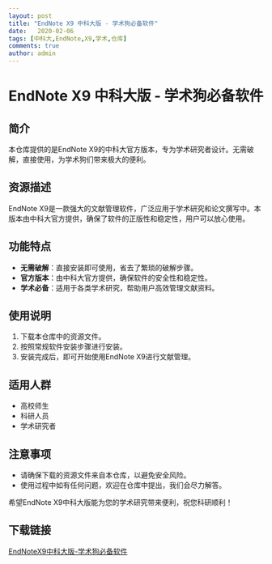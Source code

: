 ```yaml
---
layout: post
title: "EndNote X9 中科大版 - 学术狗必备软件"
date:   2020-02-06
tags: [中科大,EndNote,X9,学术,仓库]
comments: true
author: admin
---
```

# EndNote X9 中科大版 - 学术狗必备软件

## 简介

本仓库提供的是EndNote X9的中科大官方版本，专为学术研究者设计。无需破解，直接使用，为学术狗们带来极大的便利。

## 资源描述

EndNote X9是一款强大的文献管理软件，广泛应用于学术研究和论文撰写中。本版本由中科大官方提供，确保了软件的正版性和稳定性，用户可以放心使用。

## 功能特点

- **无需破解**：直接安装即可使用，省去了繁琐的破解步骤。
- **官方版本**：由中科大官方提供，确保软件的安全性和稳定性。
- **学术必备**：适用于各类学术研究，帮助用户高效管理文献资料。

## 使用说明

1. 下载本仓库中的资源文件。
2. 按照常规软件安装步骤进行安装。
3. 安装完成后，即可开始使用EndNote X9进行文献管理。

## 适用人群

- 高校师生
- 科研人员
- 学术研究者

## 注意事项

- 请确保下载的资源文件来自本仓库，以避免安全风险。
- 使用过程中如有任何问题，欢迎在仓库中提出，我们会尽力解答。

希望EndNote X9中科大版能为您的学术研究带来便利，祝您科研顺利！

## 下载链接

[EndNoteX9中科大版-学术狗必备软件](https://pan.quark.cn/s/96e28d86e03e)